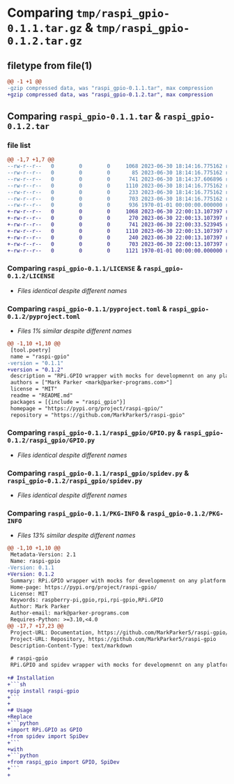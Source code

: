 # Comparing `tmp/raspi_gpio-0.1.1.tar.gz` & `tmp/raspi_gpio-0.1.2.tar.gz`

## filetype from file(1)

```diff
@@ -1 +1 @@
-gzip compressed data, was "raspi_gpio-0.1.1.tar", max compression
+gzip compressed data, was "raspi_gpio-0.1.2.tar", max compression
```

## Comparing `raspi_gpio-0.1.1.tar` & `raspi_gpio-0.1.2.tar`

### file list

```diff
@@ -1,7 +1,7 @@
--rw-r--r--   0        0        0     1068 2023-06-30 18:14:16.775162 raspi_gpio-0.1.1/LICENSE
--rw-r--r--   0        0        0       85 2023-06-30 18:14:16.775162 raspi_gpio-0.1.1/README.md
--rw-r--r--   0        0        0      741 2023-06-30 18:14:37.606896 raspi_gpio-0.1.1/pyproject.toml
--rw-r--r--   0        0        0     1110 2023-06-30 18:14:16.775162 raspi_gpio-0.1.1/raspi_gpio/GPIO.py
--rw-r--r--   0        0        0      233 2023-06-30 18:14:16.775162 raspi_gpio-0.1.1/raspi_gpio/__init__.py
--rw-r--r--   0        0        0      703 2023-06-30 18:14:16.775162 raspi_gpio-0.1.1/raspi_gpio/spidev.py
--rw-r--r--   0        0        0      936 1970-01-01 00:00:00.000000 raspi_gpio-0.1.1/PKG-INFO
+-rw-r--r--   0        0        0     1068 2023-06-30 22:00:13.107397 raspi_gpio-0.1.2/LICENSE
+-rw-r--r--   0        0        0      270 2023-06-30 22:00:13.107397 raspi_gpio-0.1.2/README.md
+-rw-r--r--   0        0        0      741 2023-06-30 22:00:33.523945 raspi_gpio-0.1.2/pyproject.toml
+-rw-r--r--   0        0        0     1110 2023-06-30 22:00:13.107397 raspi_gpio-0.1.2/raspi_gpio/GPIO.py
+-rw-r--r--   0        0        0      240 2023-06-30 22:00:13.107397 raspi_gpio-0.1.2/raspi_gpio/__init__.py
+-rw-r--r--   0        0        0      703 2023-06-30 22:00:13.107397 raspi_gpio-0.1.2/raspi_gpio/spidev.py
+-rw-r--r--   0        0        0     1121 1970-01-01 00:00:00.000000 raspi_gpio-0.1.2/PKG-INFO
```

### Comparing `raspi_gpio-0.1.1/LICENSE` & `raspi_gpio-0.1.2/LICENSE`

 * *Files identical despite different names*

### Comparing `raspi_gpio-0.1.1/pyproject.toml` & `raspi_gpio-0.1.2/pyproject.toml`

 * *Files 1% similar despite different names*

```diff
@@ -1,10 +1,10 @@
 [tool.poetry]
 name = "raspi-gpio"
-version = "0.1.1"
+version = "0.1.2"
 description = "RPi.GPIO wrapper with mocks for developmennt on any platform"
 authors = ["Mark Parker <mark@parker-programs.com>"]
 license = "MIT"
 readme = "README.md"
 packages = [{include = "raspi_gpio"}]
 homepage = "https://pypi.org/project/raspi-gpio/"
 repository = "https://github.com/MarkParker5/raspi-gpio"
```

### Comparing `raspi_gpio-0.1.1/raspi_gpio/GPIO.py` & `raspi_gpio-0.1.2/raspi_gpio/GPIO.py`

 * *Files identical despite different names*

### Comparing `raspi_gpio-0.1.1/raspi_gpio/spidev.py` & `raspi_gpio-0.1.2/raspi_gpio/spidev.py`

 * *Files identical despite different names*

### Comparing `raspi_gpio-0.1.1/PKG-INFO` & `raspi_gpio-0.1.2/PKG-INFO`

 * *Files 13% similar despite different names*

```diff
@@ -1,10 +1,10 @@
 Metadata-Version: 2.1
 Name: raspi-gpio
-Version: 0.1.1
+Version: 0.1.2
 Summary: RPi.GPIO wrapper with mocks for developmennt on any platform
 Home-page: https://pypi.org/project/raspi-gpio/
 License: MIT
 Keywords: raspberry-pi,gpio,rpi,rpi-gpio,RPi.GPIO
 Author: Mark Parker
 Author-email: mark@parker-programs.com
 Requires-Python: >=3.10,<4.0
@@ -17,7 +17,23 @@
 Project-URL: Documentation, https://github.com/MarkParker5/raspi-gpio/blob/main/README.md
 Project-URL: Repository, https://github.com/MarkParker5/raspi-gpio
 Description-Content-Type: text/markdown
 
 # raspi-gpio
 RPi.GPIO and spidev wrapper with mocks for developmennt on any platform
 
+# Installation
+```sh
+pip install raspi-gpio
+```
+
+# Usage
+Replace
+```python
+import RPi.GPIO as GPIO
+from spidev import SpiDev
+```
+with
+```python
+from raspi_gpio import GPIO, SpiDev
+```
+
```

